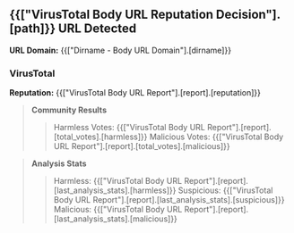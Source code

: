 ## {{["VirusTotal Body URL Reputation Decision"].[path]}} URL Detected
**URL Domain:** {{["Dirname - Body URL Domain"].[dirname]}}

### VirusTotal
**Reputation:** {{["VirusTotal Body URL Report"].[report].[reputation]}}
> **Community Results**
>> Harmless Votes: {{["VirusTotal Body URL Report"].[report].[total_votes].[harmless]}}
>> Malicious Votes: {{["VirusTotal Body URL Report"].[report].[total_votes].[malicious]}}

> **Analysis Stats**
>> Harmless: {{["VirusTotal Body URL Report"].[report].[last_analysis_stats].[harmless]}}
>> Suspicious: {{["VirusTotal Body URL Report"].[report].[last_analysis_stats].[suspicious]}}
>> Malicious: {{["VirusTotal Body URL Report"].[report].[last_analysis_stats].[malicious]}}